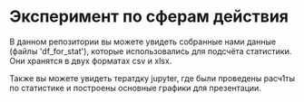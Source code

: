 # Эксперимент по сферам действия

В данном репозитории вы можете увидеть собранные нами данные (файлы 'df_for_stat'), которые использовались для подсчёта статистики. Они хранятся в двух форматах csv и xlsx.

Также вы можете увидеть тератдку jupyter, где были проведены расч1ты по статистике и построены основные графики для презентации.

